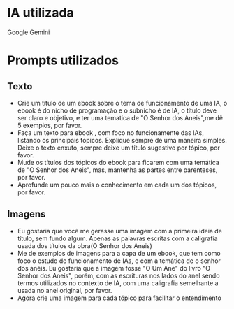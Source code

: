 # IA utilizada
Google Gemini

# Prompts utilizados
## Texto
 - Crie um título de um ebook sobre o tema de funcionamento de uma IA, o ebook é do nicho de programação e o subnicho é de IA, o título deve ser claro e objetivo, e ter uma tematica de "O Senhor dos Aneis",me dê 5 exemplos, por favor.
 - Faça um texto para ebook , com foco no funcionamente das IAs, listando os principais topicos. Explique sempre de uma maneira simples. Deixe o texto enxuto, sempre deixe um título sugestivo por tópico, por favor.
 - Mude os títulos dos tópicos do ebook para ficarem com uma temática de "O Senhor dos Aneis", mas, mantenha as partes entre parenteses, por favor.
 - Aprofunde um pouco mais o conhecimento em cada um dos tópicos, por favor.

## Imagens
 - Eu gostaria que você me gerasse uma imagem com a primeira ideia de título, sem fundo algum. Apenas as palavras escritas com a caligrafia usada dos títulos da obra(O Senhor dos Aneis)
 - Me de exemplos de imagens para a capa de um ebook, que tem como foco o estudo do funcionamento de IAs, e com a temática de o senhor dos anéis. Eu gostaria que a imagem fosse "O Um Ane" do livro "O Senhor dos Aneis", porém, com as escrituras nos lados do anel sendo termos utilizados no contexto de IA, com uma caligrafia semelhante a usada no anel original, por favor.​
 - Agora crie uma imagem para cada tópico para facilitar o entendimento
